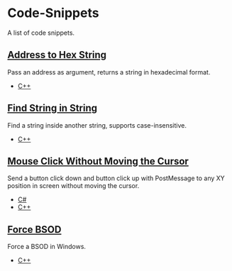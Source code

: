 # Code-Snippets
A list of code snippets.

## [Address to Hex String](AddressToHexString/)
Pass an address as argument, returns a string in hexadecimal format.
* [C++](AddressToHexString/C%2B%2B/File.cpp)

## [Find String in String](FindStringInString/)
Find a string inside another string, supports case-insensitive.
* [C++](FindStringInString/C%2B%2B/File.cpp)

## [Mouse Click Without Moving the Cursor](MouseClickWithoutMovingCursor/)
Send a button click down and button click up with PostMessage to any XY position in screen without moving the cursor.
* [C#](MouseClickWithoutMovingCursor/C%23/File.cs)
* [C++](MouseClickWithoutMovingCursor/C%2B%2B/File.cpp)

## [Force BSOD](ForceBSOD/)
Force a BSOD in Windows.
* [C++](ForceBSOD/C%2B%2B/File.cpp)
